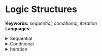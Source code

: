 # Logic Structures

**Keywords:** _sequential, conditional, iteration_   
**Languages:**

<details>
  <summary> Sequential </summary>   
 
  **Keywords:**   
  **Description:**   
  **Examples:**   
  **Remarks:**   
  
</details>

<details>
  <summary> Conditional </summary>   
 
  **Keywords:** _if, else, else if, selection_    
  **Description:**   
  **Examples:**   
  **Remarks:**   
  
</details>

<details>
  <summary> Iteration </summary>   
 
  **Keywords:** _for, while, loop, repetition_   
  **Description:**   
  **Examples:**   
  **Remarks:**   
  
</details>
